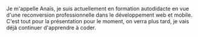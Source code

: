 Je m'appelle Anaïs, je suis actuellement en formation autodidacte en vue d'une reconversion professionnelle dans le développement web et mobile.
C'est tout pour la présentation pour le moment, on verra plus tard, je vais déjà continuer d'apprendre à coder.

<!---
siana-blue/siana-blue is a ✨ special ✨ repository because its `README.md` (this file) appears on your GitHub profile.
You can click the Preview link to take a look at your changes.
--->
